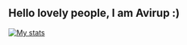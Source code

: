 ## Hello lovely people, I am Avirup :)

[![My stats](https://github-readme-stats.vercel.app/api?username=itsroops)](https://github.com/anuraghazra/github-readme-stats)
